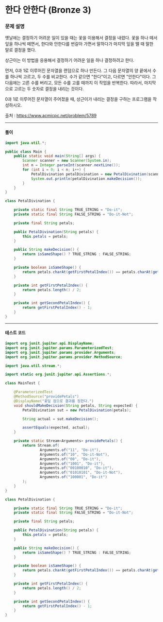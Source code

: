 # 한다 안한다 (Bronze 3)

### 문제 설명

옛날에는 결정하기 어려운 일이 있을 때는 꽃을 이용해서 결정을 내렸다. 꽃을 하나 떼서 잎을 하나씩 떼면서, 한다와 안한다를 번갈아 가면서 말하다가 마지막 잎을 뗄 때 말한 말로 결정을 했다.

상근이는 이 방법을 응용해서 결정하기 어려운 일을 하나 결정하려고 한다.

먼저, 0과 1로 이루어진 문자열을 랜덤으로 하나 만든다. 그 다음 문자열의 양 끝에서 수를 하나씩 고르고, 두 수를 비교한다. 수가 같으면 "한다"이고, 다르면 "안한다"이다. 그 다음에는 고른 수를 버리고, 모든 수를 고를 때까지 이 작업을 반복한다. 따라서, 마지막으로 고르는 두 숫자로 결정을 내리는 것이다.

0과 1로 이루어진 문자열이 주어졌을 때, 상근이가 내리는 결정을 구하는 프로그램을 작성하시오.

출처 : https://www.acmicpc.net/problem/5789

---

#### 풀이
~~~java
import java.util.*;

public class Main {
    public static void main(String[] args) {
        Scanner scanner = new Scanner(System.in);
        int n = Integer.parseInt(scanner.nextLine());
        for (int i = 0; i < n; i++) {
            PetalDivination petalDivination = new PetalDivination(scanner.nextLine());
            System.out.println(petalDivination.makeDecision());
        }
    }
}

class PetalDivination {

    private static final String TRUE_STRING = "Do-it";
    private static final String FALSE_STRING = "Do-it-Not";

    private final String petals;

    public PetalDivination(String petals) {
        this.petals = petals;
    }

    public String makeDecision() {
        return isSameShape() ? TRUE_STRING : FALSE_STRING;
    }

    private boolean isSameShape() {
        return petals.charAt(getFirstPetalIndex()) == petals.charAt(getSecondPetalIndex());
    }

    private int getFirstPetalIndex() {
        return petals.length() / 2;
    }

    private int getSecondPetalIndex() {
        return getFirstPetalIndex() - 1;
    }
}
~~~

---

#### 테스트 코드
~~~java
import org.junit.jupiter.api.DisplayName;
import org.junit.jupiter.params.ParameterizedTest;
import org.junit.jupiter.params.provider.Arguments;
import org.junit.jupiter.params.provider.MethodSource;

import java.util.stream.*;

import static org.junit.jupiter.api.Assertions.*;

class MainTest {

    @ParameterizedTest
    @MethodSource("providePetals")
    @DisplayName("꽃잎 점으로 결과를 정한다.")
    void shouldMakeDecision(String petals, String expected) {
        PetalDivination sut = new PetalDivination(petals);

        String actual = sut.makeDecision();

        assertEquals(expected, actual);
    }

    private static Stream<Arguments> providePetals() {
        return Stream.of(
                Arguments.of("11", "Do-it"),
                Arguments.of("10", "Do-it-Not"),
                Arguments.of("00", "Do-it"),
                Arguments.of("1001", "Do-it"),
                Arguments.of("00100010", "Do-it"),
                Arguments.of("01010101", "Do-it-Not"),
                Arguments.of("100001", "Do-it")
        );
    }
}

class PetalDivination {

    private static final String TRUE_STRING = "Do-it";
    private static final String FALSE_STRING = "Do-it-Not";

    private final String petals;

    public PetalDivination(String petals) {
        this.petals = petals;
    }

    public String makeDecision() {
        return isSameShape() ? TRUE_STRING : FALSE_STRING;
    }

    private boolean isSameShape() {
        return petals.charAt(getFirstPetalIndex()) == petals.charAt(getSecondPetalIndex());
    }

    private int getFirstPetalIndex() {
        return petals.length() / 2;
    }

    private int getSecondPetalIndex() {
        return getFirstPetalIndex() - 1;
    }
}
~~~
